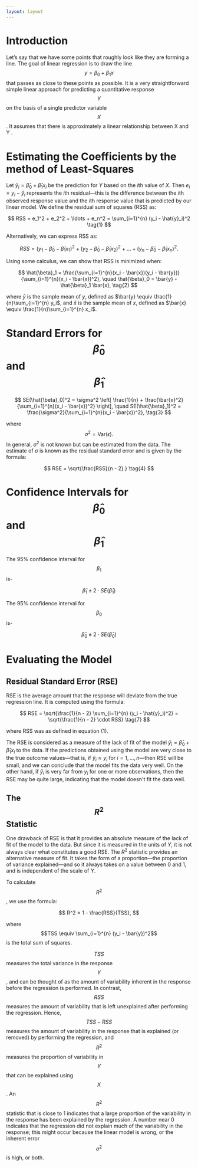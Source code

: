 ```yaml
---
layout: layout
---
```

# Introduction
Let’s say that we have some points that roughly look like they are forming a line. The goal of linear regression is to draw the line $$y = \beta_0 + \beta_1 x$$ that passes as close to these points as possible. It is a very straightforward simple linear approach for predicting a quantitative response $$Y$$ on the basis of a single predictor variable $$X$$. It assumes that there is approximately a linear relationship between X and Y .


# Estimating the Coefficients  by the method of Least-Squares

Let $\hat{y}_i = \hat{\beta}_0 + \hat{\beta}_1 x_i$ be the prediction for $Y$ based on the $i$th value of $X$. Then $e_i = y_i - \hat{y}_i$ represents the $i$th residual—this is the difference between the $i$th observed response value and the $i$th response value that is predicted by our linear model. We define the residual sum of squares (RSS) as:

$$
RSS = e_1^2 + e_2^2 + \ldots + e_n^2 = \sum_{i=1}^{n} (y_i - \hat{y}_i)^2 \tag{1}
$$

Alternatively, we can express RSS as:

$$
RSS = (y_1 - \hat{\beta}_0 - \hat{\beta}_1 x_1)^2 + (y_2 - \hat{\beta}_0 - \hat{\beta}_1 x_2)^2 + \ldots + (y_n - \hat{\beta}_0 - \hat{\beta}_1 x_n)^2.
$$


Using some calculus, we can show that RSS is minimized when:

$$
\hat{\beta}_1 = \frac{\sum_{i=1}^{n}(x_i - \bar{x})(y_i - \bar{y})}{\sum_{i=1}^{n}(x_i - \bar{x})^2}, \quad \hat{\beta}_0 = \bar{y} - \hat{\beta}_1 \bar{x}, \tag{2}
$$


where $\bar{y}$ is the sample mean of $y$, defined as $\bar{y} \equiv \frac{1}{n}\sum_{i=1}^{n} y_i$, and $\bar{x}$ is the sample mean of $x$, defined as $\bar{x} \equiv \frac{1}{n}\sum_{i=1}^{n} x_i$.

# Standard Errors for $$\hat{\beta}_0$$ and $$\hat{\beta}_1$$

$$
SE(\hat{\beta}_0)^2 = \sigma^2 \left[ \frac{1}{n} + \frac{\bar{x}^2}{\sum_{i=1}^{n}(x_i - \bar{x})^2} \right], \quad SE(\hat{\beta}_1)^2 = \frac{\sigma^2}{\sum_{i=1}^{n}(x_i - \bar{x})^2}, \tag{3}
$$

where $$\sigma^2 = \text{Var}(\epsilon).$$ In general, $\sigma^2$ is not known but can be estimated from the data. The estimate of $\sigma$ is known as the residual standard error and is given by the formula:

$$
RSE = \sqrt{\frac{RSS}{n - 2}.} \tag{4}
$$

# Confidence Intervals for $$\hat{\beta}_0$$ and $$\hat{\beta}_1$$

The 95% confidence interval for $$\beta_1$$ is-

$$
\hat{\beta}_1 \pm 2 \cdot SE(\hat{\beta}_1) \tag{5}
$$

The 95% confidence interval for $$\beta_0$$ is-

$$
\hat{\beta}_0 \pm 2 \cdot SE(\hat{\beta}_0) \tag{6}
$$

# Evaluating the Model

## Residual Standard Error (RSE)

RSE is the average amount that the response will deviate from the true regression line. It is computed using the formula:

$$
RSE = \sqrt{\frac{1}{n - 2} \sum_{i=1}^{n} (y_i - \hat{y}_i)^2} = \sqrt{\frac{1}{n - 2} \cdot RSS} \tag{7}
$$

where RSS was as defined in equation (1).

The RSE is considered  as a measure of the lack of fit of the model $\hat{y}_i = \hat{\beta}_0 + \hat{\beta}_1 x_i$ to the data. If the predictions obtained using the model are very close to the true outcome values—that is, if $\hat{y}_i \approx y_i$ for $i = 1,\ldots,n$—then RSE will be small, and we can conclude that the model fits the data very well. On the other hand, if $\hat{y}_i$ is very far from $y_i$ for one or more observations, then the RSE may be quite large, indicating that the model doesn't fit the data well.

## The $$R^2$$ Statistic
One drawback of RSE is that it provides an absolute measure of the lack of fit of the model to the data. But since it is measured in the units of $Y$, it is not always clear what constitutes a good RSE. The $R^2$ statistic provides an alternative measure of fit. It takes the form of a proportion—the proportion of variance explained—and so it always takes on a value between 0 and 1, and is independent of the scale of $Y$.

To calculate $$R^2$$, we use the formula:

$$
R^2 = 1 - \frac{RSS}{TSS},
$$

where $$TSS \equiv \sum_{i=1}^{n} (y_i - \bar{y})^2$$ is the total sum of squares.


$$TSS$$ measures the total variance in the response $$Y$$, and can be thought of as the amount of variability inherent in the response before the regression is performed. In contrast, $$RSS$$ measures the amount of variability that is left unexplained after performing the regression. Hence, $$TSS - RSS$$ measures the amount of variability in the response that is explained (or removed) by performing the regression, and $$R^2$$ measures the proportion of variability in $$Y$$ that can be explained using $$X$$. An $$R^2$$ statistic that is close to 1 indicates that a large proportion of the variability in the response has been explained by the regression. A number near 0 indicates that the regression did not explain much of the variability in the response; this might occur because the linear model is wrong, or the inherent error $$\sigma^2$$ is high, or both.



